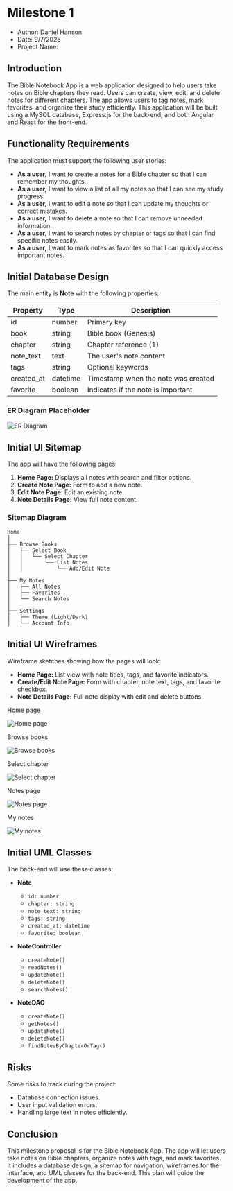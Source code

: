 # Milestone 1

- Author: Daniel Hanson
- Date: 9/7/2025
- Project Name: 

## Introduction

The Bible Notebook App is a web application designed to help users take notes on Bible chapters they read. Users can create, view, edit, and delete notes for different chapters. The app allows users to tag notes, mark favorites, and organize their study efficiently. This application will be built using a MySQL database, Express.js for the back-end, and both Angular and React for the front-end.

## Functionality Requirements

The application must support the following user stories:

- **As a user,** I want to create a notes for a Bible chapter so that I can remember my thoughts.  
- **As a user,** I want to view a list of all my notes so that I can see my study progress.  
- **As a user,** I want to edit a note so that I can update my thoughts or correct mistakes.  
- **As a user,** I want to delete a note so that I can remove unneeded information.  
- **As a user,** I want to search notes by chapter or tags so that I can find specific notes easily.  
- **As a user,** I want to mark notes as favorites so that I can quickly access important notes.

## Initial Database Design

The main entity is **Note** with the following properties:

| Property     | Type        | Description                         |
|-------------|------------|-------------------------------------|
| id          | number     | Primary key                         |
| book        | string     | Bible book (Genesis)
| chapter     | string     | Chapter reference (1)               |
| note_text   | text       | The user's note content             |
| tags        | string     | Optional keywords                   |
| created_at  | datetime   | Timestamp when the note was created |
| favorite    | boolean    | Indicates if the note is important  |


### ER Diagram Placeholder
![ER Diagram](images/erDiagram.png) 

## Initial UI Sitemap

The app will have the following pages:

1. **Home Page:** Displays all notes with search and filter options.  
2. **Create Note Page:** Form to add a new note.  
3. **Edit Note Page:** Edit an existing note.  
4. **Note Details Page:** View full note content.  

### Sitemap Diagram 
```
Home
│
├── Browse Books
│   ├── Select Book
│   │   └── Select Chapter
│   │       └── List Notes
│   │           └── Add/Edit Note
│
├── My Notes
│   ├── All Notes
│   ├── Favorites
│   └── Search Notes
│
├── Settings
│   ├── Theme (Light/Dark)
│   └── Account Info
```

## Initial UI Wireframes

Wireframe sketches showing how the pages will look:

- **Home Page:** List view with note titles, tags, and favorite indicators.  
- **Create/Edit Note Page:** Form with chapter, note text, tags, and favorite checkbox.  
- **Note Details Page:** Full note display with edit and delete buttons.



Home page

![Home page](images/homePage.png)


Browse books

![Browse books](images/browseBooks.png)


Select chapter

![Select chapter](images/selectChapter.png)


Notes page

![Notes page](images/notesPage.png)


My notes

![My notes](images/myNotes.png)



## Initial UML Classes

The back-end will use these classes:

- **Note**
  - `id: number`
  - `chapter: string`
  - `note_text: string`
  - `tags: string`
  - `created_at: datetime`
  - `favorite: boolean`

- **NoteController**
  - `createNote()`
  - `readNotes()`
  - `updateNote()`
  - `deleteNote()`
  - `searchNotes()`

- **NoteDAO**
  - `createNote()`
  - `getNotes()`
  - `updateNote()`
  - `deleteNote()`
  - `findNotesByChapterOrTag()`

## Risks

Some  risks to track during the project:

- Database connection issues.
- User input validation errors.  
- Handling large text in notes efficiently.  

## Conclusion

This milestone proposal is for the Bible Notebook App. The app will let users take notes on Bible chapters, organize notes with tags, and mark favorites. It includes a database design, a sitemap for navigation, wireframes for the interface, and UML classes for the back-end. This plan will guide the development of the app.

